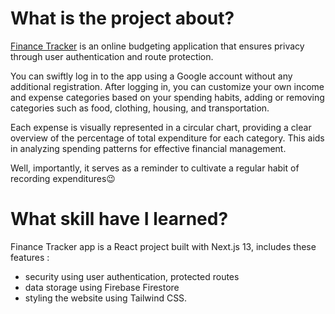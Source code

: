 # What is the project about?

[Finance Tracker](https://finance-tracker-theta.vercel.app/) is an online budgeting application that ensures privacy through user authentication and route protection.

You can swiftly log in to the app using a Google account without any additional registration. After logging in, you can customize your own income and expense categories based on your spending habits, adding or removing categories such as food, clothing, housing, and transportation. 

Each expense is visually represented in a circular chart, providing a clear overview of the percentage of total expenditure for each category. This aids in analyzing spending patterns for effective financial management.

Well, importantly, it serves as a reminder to cultivate a regular habit of recording expenditures😉

# What skill have I learned?

Finance Tracker app is a React project built with Next.js 13,  includes these features :
- security using user authentication, protected routes
- data storage using Firebase Firestore 
- styling the website using Tailwind CSS.
